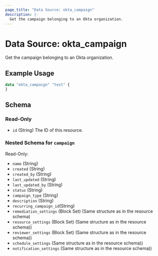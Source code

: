 ```yaml
---
page_title: "Data Source: okta_campaign"
description: |-
  Get the campaign belonging to an Okta organization.
---
```


# Data Source: okta_campaign

Get the campaign belonging to an Okta organization.

## Example Usage

```terraform
data "okta_campaign" "test" {
}
```

<!-- schema generated by tfplugindocs -->
## Schema

### Read-Only
- `id` (String) The ID of this resource.

<a id="nestedatt--brands"></a>
### Nested Schema for `campaign`

Read-Only:

- `name` (String)
- `created` (String)
- `created_by` (String)
- `last_updated` (String)
- `last_updated_by` (String)
- `status` (String)
- `campaign_type` (String)
- `description` (String)
- `recurring_campaign_id`(String)
- `remediation_settings` (Block Set) (Same structure as in the resource schema)
- `resource_settings` (Block Set) (Same structure as in the resource schema))
- `reviewer_settings` (Block Set) (Same structure as in the resource schema))
- `schedule_settings` (Same structure as in the resource schema))
- `notification_settings` (Same structure as in the resource schema))
